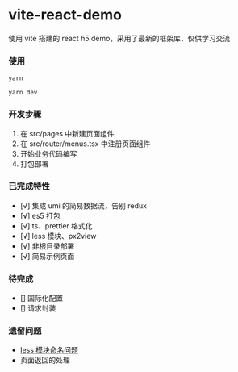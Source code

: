 # vite-react-demo

使用 vite 搭建的 react h5 demo，采用了最新的框架库，仅供学习交流

### 使用

```
yarn

yarn dev
```

### 开发步骤

1. 在 src/pages 中新建页面组件
2. 在 src/router/menus.tsx 中注册页面组件
3. 开始业务代码编写
4. 打包部署

### 已完成特性

- [√] 集成 umi 的简易数据流，告别 redux
- [√] es5 打包
- [√] ts、prettier 格式化
- [√] less 模块、px2view
- [√] 非根目录部署
- [√] 简易示例页面

### 待完成

- [] 国际化配置
- [] 请求封装

### 遗留问题

- [less 模块命名问题](https://juejin.cn/post/7047309460322123806)
- 页面返回的处理
